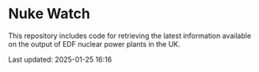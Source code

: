 # Nuke Watch

This repository includes code for retrieving the latest information available on the output of EDF nuclear power plants in the UK.

Last updated: 2025-01-25 16:16